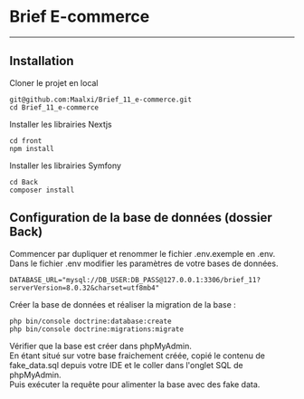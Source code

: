 # Brief E-commerce
___

## Installation

Cloner le projet en local

```shell
git@github.com:Maalxi/Brief_11_e-commerce.git
cd Brief_11_e-commerce
```

Installer les librairies Nextjs

```shell
cd front
npm install
```

Installer les librairies Symfony

```shell
cd Back
composer install
```

## Configuration de la base de données (dossier Back)

Commencer par dupliquer et renommer le fichier .env.exemple en .env.   
Dans le fichier .env modifier les paramètres de votre bases de données. 

```
DATABASE_URL="mysql://DB_USER:DB_PASS@127.0.0.1:3306/brief_11?serverVersion=8.0.32&charset=utf8mb4"
```

Créer la base de données et réaliser la migration de la base : 

```shell
php bin/console doctrine:database:create
php bin/console doctrine:migrations:migrate
```

Vérifier que la base est créer dans phpMyAdmin.  
En étant situé sur votre base fraichement créée, copié le contenu de fake_data.sql depuis votre IDE et le coller dans l'onglet SQL de phpMyAdmin.  
Puis exécuter la requête pour alimenter la base avec des fake data.    

